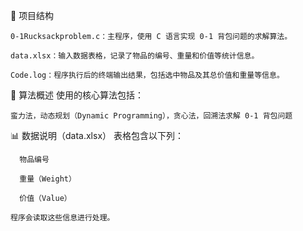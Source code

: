 📂 项目结构

    0-1Rucksackproblem.c：主程序，使用 C 语言实现 0-1 背包问题的求解算法。

    data.xlsx：输入数据表格，记录了物品的编号、重量和价值等统计信息。

    Code.log：程序执行后的终端输出结果，包括选中物品及其总价值和重量等信息。

🧠 算法概述
    使用的核心算法包括：
    
    蛮力法，动态规划（Dynamic Programming），贪心法，回溯法求解 0-1 背包问题


📊 数据说明（data.xlsx）
    表格包含以下列：

      物品编号

      重量（Weight）

      价值（Value）

    程序会读取这些信息进行处理。
